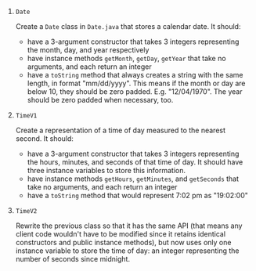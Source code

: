 1. `Date` 

    Create a `Date` class in `Date.java` that stores a calendar date. It should:
    * have a 3-argument constructor that takes 3 integers representing the month, day, and year respectively
    * have instance methods `getMonth`, `getDay`, `getYear` that take no arguments, and each return an integer
    * have a `toString` method that always creates a string with the same length, in format "mm/dd/yyyy". This means if the month or day are below 10, they should be zero padded. E.g. "12/04/1970". The year should be zero padded when necessary, too.

1. `TimeV1`

    Create a representation of a time of day measured to the nearest second. It should:
    * have a 3-argument constructor that takes 3 integers representing the hours, minutes, and seconds of that time of day. It should have three instance variables to store this information.
    * have instance methods `getHours`, `getMinutes`, and `getSeconds` that take no arguments, and each return an integer
    * have a `toString` method that would represent 7:02 pm as "19:02:00"

1. `TimeV2`

    Rewrite the previous class so that it has the same API (that means any client code wouldn't have to be modified since it retains identical constructors and public instance methods), but now uses only one instance variable to store the time of day: an integer representing the number of seconds since midnight.